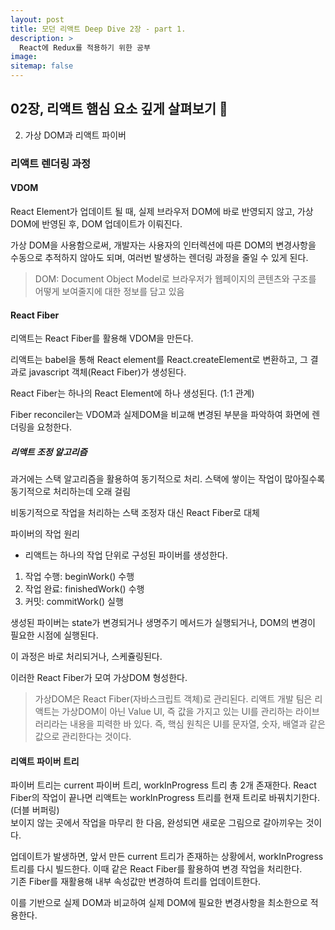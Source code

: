 ```yaml
---
layout: post
title: 모던 리액트 Deep Dive 2장 - part 1.
description: >
  React에 Redux를 적용하기 위한 공부
image:
sitemap: false
---
```


## 02장, 리액트 햄심 요소 깊게 살펴보기 📑

2. 가상 DOM과 리액트 파이버

### 리액트 렌더링 과정

#### VDOM

React Element가 업데이트 될 때, 실제 브라우저 DOM에 바로 반영되지 않고,
가상 DOM에 반영된 후, DOM 업데이트가 이뤄진다.

가상 DOM을 사용함으로써, 개발자는 사용자의 인터렉션에 따른 DOM의 변경사항을 수동으로 추적하지 않아도 되며, 여러번 발생하는 렌더링 과정을 줄일 수 있게 된다.

> DOM: Document Object Model로 브라우저가 웹페이지의 콘텐츠와 구조를 어떻게 보여줄지에 대한 정보를 담고 있음

#### React Fiber

리액트는 React Fiber를 활용해 VDOM을 만든다.

리액트는 babel을 통해 React element를 React.createElement로 변환하고, 그 결과로 javascript 객체(React Fiber)가 생성된다.

React Fiber는 하나의 React Element에 하나 생성된다. (1:1 관계)

Fiber reconciler는 VDOM과 실제DOM을 비교해 변경된 부분을 파악하여 화면에 렌더링을 요청한다.

##### 리액트 조정 알고리즘

과거에는 스택 알고리즘을 활용하여 동기적으로 처리.
스택에 쌓이는 작업이 많아질수록 동기적으로 처리하는데 오래 걸림

비동기적으로 작업을 처리하는 스택 조정자 대신 React Fiber로 대체

파이버의 작업 원리

- 리액트는 하나의 작업 단위로 구성된 파이버를 생성한다.

1. 작업 수행: beginWork() 수행
2. 작업 완료: finishedWork() 수행
3. 커밋: commitWork() 실행

생성된 파이버는 state가 변경되거나 생명주기 메서드가 실행되거나, DOM의 변경이 필요한 시점에 실행된다.

이 과정은 바로 처리되거나, 스케쥴링된다.

이러한 React Fiber가 모여 가상DOM 형성한다.

> 가상DOM은 React Fiber(자바스크립트 객체)로 관리된다. 리액트 개발 팀은 리액트는 가상DOM이 아닌 Value UI, 즉 값을 가지고 있는 UI를 관리하는 라이브러리라는 내용을 피력한 바 있다. 즉, 핵심 원칙은 UI를 문자열, 숫자, 배열과 같은 값으로 관리한다는 것이다.

#### 리액트 파이버 트리

파이버 트리는 current 파이버 트리, workInProgress 트리 총 2개 존재한다.
React Fiber의 작업이 끝나면 리액트는 workInProgress 트리를 현재 트리로 바꿔치기한다.(더블 버퍼링)<br/>
보이지 않는 곳에서 작업을 마무리 한 다음, 완성되면 새로운 그림으로 갈아끼우는 것이다.

업데이트가 발생하면, 앞서 만든 current 트리가 존재하는 상황에서, workInProgress트리를 다시 빌드한다. 이때 같은 React Fiber를 활용하여 변경 작업을 처리한다.<br/> 기존 Fiber를 재활용해 내부 속성값만 변경하여 트리를 업데이트한다.

이를 기반으로 실제 DOM과 비교하여 실제 DOM에 필요한 변경사항을 최소한으로 적용한다.

